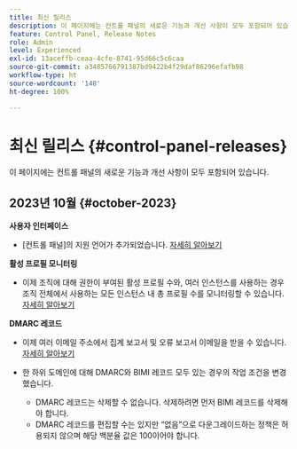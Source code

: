```yaml
---
title: 최신 릴리스
description: 이 페이지에는 컨트롤 패널의 새로운 기능과 개선 사항이 모두 포함되어 있습니다.
feature: Control Panel, Release Notes
role: Admin
level: Experienced
exl-id: 13aceffb-ceaa-4cfe-8741-95d66c5c6caa
source-git-commit: a3485766791387bd9422b4f29daf86296efafb98
workflow-type: ht
source-wordcount: '148'
ht-degree: 100%

---
```


# 최신 릴리스 {#control-panel-releases}

이 페이지에는 컨트롤 패널의 새로운 기능과 개선 사항이 모두 포함되어 있습니다.

## 2023년 10월 {#october-2023}

**사용자 인터페이스**

* [컨트롤 패널]의 지원 언어가 추가되었습니다. [자세히 알아보기](../discover/using/discovering-the-interface.md#supported-languages-languages)

**활성 프로필 모니터링**

* 이제 조직에 대해 권한이 부여된 활성 프로필 수와, 여러 인스턴스를 사용하는 경우 조직 전체에서 사용하는 모든 인스턴스 내 총 프로필 수를 모니터링할 수 있습니다. [자세히 알아보기](../performance-monitoring/using/active-profiles-monitoring.md)

**DMARC 레코드**

* 이제 여러 이메일 주소에서 집계 보고서 및 오류 보고서 이메일을 받을 수 있습니다. [자세히 알아보기](../subdomains-certificates/using/dmarc.md)
* 한 하위 도메인에 대해 DMARC와 BIMI 레코드 모두 있는 경우의 작업 조건을 변경했습니다.

   * DMARC 레코드는 삭제할 수 없습니다. 삭제하려면 먼저 BIMI 레코드를 삭제해야 합니다.
   * DMARC 레코드를 편집할 수는 있지만 “없음”으로 다운그레이드하는 정책은 허용되지 않으며 해당 백분율 값은 100이어야 합니다.

